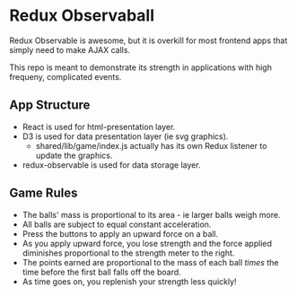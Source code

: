 # Redux Observaball

Redux Observable is awesome, but it is overkill for most frontend apps that simply need to make AJAX calls.

This repo is meant to demonstrate its strength in applications with high frequeny, complicated events.

## App Structure

* React is used for html-presentation layer.
* D3 is used for data presentation layer (ie svg graphics).
  * shared/lib/game/index.js actually has its own Redux listener to update the graphics.
* redux-observable is used for data storage layer.

## Game Rules

* The balls' mass is proportional to its area - ie larger balls weigh more.
* All balls are subject to equal constant acceleration.
* Press the buttons to apply an upward force on a ball.
* As you apply upward force, you lose strength and the force applied diminishes proportional to the strength meter to the right.
* The points earned are proportional to the mass of each ball *times* the time before the first ball falls off the board.
* As time goes on, you replenish your strength less quickly!
